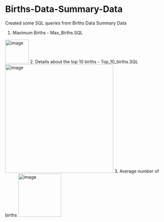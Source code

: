 # Births-Data-Summary-Data
Created some SQL queries from Births Data Summary Data

1. Maximum Births - Max_Births.SQL
<img width="76" alt="image" src="https://user-images.githubusercontent.com/100853249/156702917-bf489c7b-a85e-4d63-ba8a-eaffb8a835a5.png">
2. Details about the top 10 births - Top_10_births.SQL
<img width="348" alt="image" src="https://user-images.githubusercontent.com/100853249/156707583-c7779ca3-ea4b-42f8-88d4-db8502145d69.png">
3. Average number of births
<img width="138" alt="image" src="https://user-images.githubusercontent.com/100853249/156758159-094a07f5-4ce2-43ee-bd25-bf7fa0bcf946.png">
